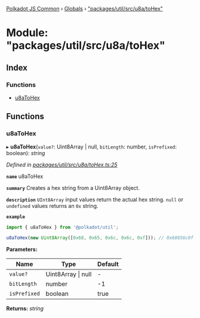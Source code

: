 [Polkadot JS Common](../README.md) › [Globals](../globals.md) › ["packages/util/src/u8a/toHex"](_packages_util_src_u8a_tohex_.md)

# Module: "packages/util/src/u8a/toHex"

## Index

### Functions

* [u8aToHex](_packages_util_src_u8a_tohex_.md#u8atohex)

## Functions

###  u8aToHex

▸ **u8aToHex**(`value?`: Uint8Array | null, `bitLength`: number, `isPrefixed`: boolean): *string*

*Defined in [packages/util/src/u8a/toHex.ts:25](https://github.com/polkadot-js/common/blob/c5fe5cd8/packages/util/src/u8a/toHex.ts#L25)*

**`name`** u8aToHex

**`summary`** Creates a hex string from a Uint8Array object.

**`description`** 
`UInt8Array` input values return the actual hex string. `null` or `undefined` values returns an `0x` string.

**`example`** 
<BR>

```javascript
import { u8aToHex } from '@polkadot/util';

u8aToHex(new Uint8Array([0x68, 0x65, 0x6c, 0x6c, 0xf])); // 0x68656c0f
```

**Parameters:**

Name | Type | Default |
------ | ------ | ------ |
`value?` | Uint8Array &#124; null | - |
`bitLength` | number | -1 |
`isPrefixed` | boolean | true |

**Returns:** *string*
